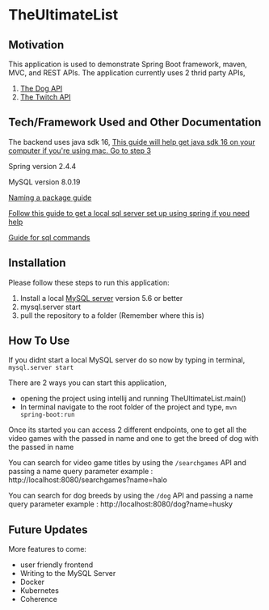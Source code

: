 # TheUltimateList



## Motivation

This application is used to demonstrate Spring Boot framework, maven, MVC, and REST APIs. The application currently uses 2 thrid party APIs,
1. [The Dog API](https://docs.thedogapi.com/)
2. [The Twitch API](https://dev.twitch.tv/docs/)

## Tech/Framework Used and Other Documentation

The backend uses java sdk 16, [This guide will help get java sdk 16 on your computer if you're using mac. Go to step 3](https://mkyong.com/java/how-to-install-java-on-mac-osx/#homebrew-install-a-specified-java-adoptopenjdk-on-macos)

Spring version 2.4.4

MySQL version 8.0.19

[Naming a package guide](https://docs.oracle.com/javase/tutorial/java/package/namingpkgs.html)

[Follow this guide to get a local sql server set up using spring if you need help](https://spring.io/guides/gs/accessing-data-mysql/#initial)

[Guide for sql commands](https://dev.mysql.com/doc/mysql-getting-started/en/)

## Installation

Please follow these steps to run this application:

1. Install a local [MySQL server](https://dev.mysql.com/downloads/mysql/) version 5.6 or better
2. mysql.server start
3. pull the repository to a folder (Remember where this is)


## How To Use
 
If you didnt start a local MySQL server do so now by typing in terminal, `mysql.server start` 

There are 2 ways you can start this application,
   - opening the project using intellij and running TheUltimateList.main()
   - In terminal navigate to the root folder of the project and type, `mvn spring-boot:run`
 

Once its started you can access 2 different endpoints, one to get all the video games with the passed in name and one to get the breed of dog with the passed in name

You can search for video game titles by using the `/searchgames` API and passing a name query parameter
example : http://localhost:8080/searchgames?name=halo

You can search for dog breeds by using the `/dog` API and passing a name query parameter
example : http://localhost:8080/dog?name=husky


## Future Updates

More features to come:

 - user friendly frontend
 - Writing to the MySQL Server
 - Docker
 - Kubernetes
 - Coherence







